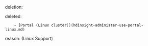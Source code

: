 deletion:

deleted:

		- [Portal (Linux cluster)](hdinsight-administer-use-portal-linux.md)

reason: (Linux Support)

